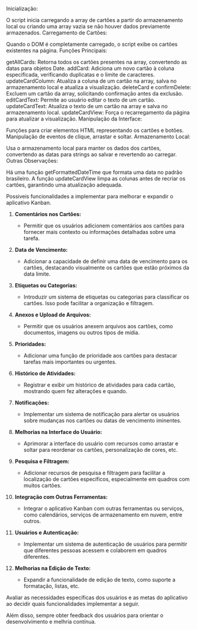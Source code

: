 Inicialização:

O script inicia carregando a array de cartões a partir do armazenamento local ou criando uma array vazia se não houver dados previamente armazenados.
Carregamento de Cartões:

Quando o DOM é completamente carregado, o script exibe os cartões existentes na página.
Funções Principais:

getAllCards: Retorna todos os cartões presentes na array, convertendo as datas para objetos Date.
addCard: Adiciona um novo cartão à coluna especificada, verificando duplicatas e o limite de caracteres.
updateCardColumn: Atualiza a coluna de um cartão na array, salva no armazenamento local e atualiza a visualização.
deleteCard e confirmDelete: Excluem um cartão da array, solicitando confirmação antes da exclusão.
editCardText: Permite ao usuário editar o texto de um cartão.
updateCardText: Atualiza o texto de um cartão na array e salva no armazenamento local.
updateCardView: Força o recarregamento da página para atualizar a visualização.
Manipulação da Interface:

Funções para criar elementos HTML representando os cartões e botões.
Manipulação de eventos de clique, arrastar e soltar.
Armazenamento Local:

Usa o armazenamento local para manter os dados dos cartões, convertendo as datas para strings ao salvar e revertendo ao carregar.
Outras Observações:

Há uma função getFormattedDateTime que formata uma data no padrão brasileiro.
A função updateCardView limpa as colunas antes de recriar os cartões, garantindo uma atualização adequada.


Possiveis funcionalidades a implementar para melhorar e expandir o aplicativo Kanban.

1. **Comentários nos Cartões:**
   - Permitir que os usuários adicionem comentários aos cartões para fornecer mais contexto ou informações detalhadas sobre uma tarefa.

2. **Data de Vencimento:**
   - Adicionar a capacidade de definir uma data de vencimento para os cartões, destacando visualmente os cartões que estão próximos da data limite.

3. **Etiquetas ou Categorias:**
   - Introduzir um sistema de etiquetas ou categorias para classificar os cartões. Isso pode facilitar a organização e filtragem.

4. **Anexos e Upload de Arquivos:**
   - Permitir que os usuários anexem arquivos aos cartões, como documentos, imagens ou outros tipos de mídia.

5. **Prioridades:**
   - Adicionar uma função de prioridade aos cartões para destacar tarefas mais importantes ou urgentes.

6. **Histórico de Atividades:**
   - Registrar e exibir um histórico de atividades para cada cartão, mostrando quem fez alterações e quando.

7. **Notificações:**
   - Implementar um sistema de notificação para alertar os usuários sobre mudanças nos cartões ou datas de vencimento iminentes.

8. **Melhorias na Interface do Usuário:**
   - Aprimorar a interface do usuário com recursos como arrastar e soltar para reordenar os cartões, personalização de cores, etc.

9. **Pesquisa e Filtragem:**
   - Adicionar recursos de pesquisa e filtragem para facilitar a localização de cartões específicos, especialmente em quadros com muitos cartões.

10. **Integração com Outras Ferramentas:**
    - Integrar o aplicativo Kanban com outras ferramentas ou serviços, como calendários, serviços de armazenamento em nuvem, entre outros.

11. **Usuários e Autenticação:**
    - Implementar um sistema de autenticação de usuários para permitir que diferentes pessoas acessem e colaborem em quadros diferentes.

12. **Melhorias na Edição de Texto:**
    - Expandir a funcionalidade de edição de texto, como suporte a formatação, listas, etc.

Avaliar as necessidades específicas dos usuários e as metas do aplicativo ao decidir quais funcionalidades implementar a seguir. 

Além disso, sempre obter feedback dos usuários para orientar o desenvolvimento e melhria contínua.
